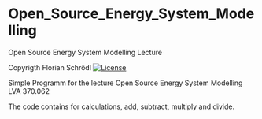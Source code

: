 # Open_Source_Energy_System_Modelling
Open Source Energy System Modelling Lecture

Copyrigth Florian Schrödl
[![License](https://img.shields.io/badge/License-Apache_2.0-blue.svg)](https://opensource.org/licenses/Apache-2.0)


Simple Programm for the lecture Open Source Energy System Modelling LVA 370.062

The code contains for calculations, add, subtract, multiply and divide. 


